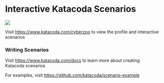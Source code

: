 # Interactive Katacoda Scenarios

[![](http://shields.katacoda.com/katacoda/cyberzoo/count.svg)](https://www.katacoda.com/cyberzoo "Get your profile on Katacoda.com")

Visit https://www.katacoda.com/cyberzoo to view the profile and interactive scenarios

### Writing Scenarios
Visit https://www.katacoda.com/docs to learn more about creating Katacoda scenarios

For examples, visit https://github.com/katacoda/scenario-example
